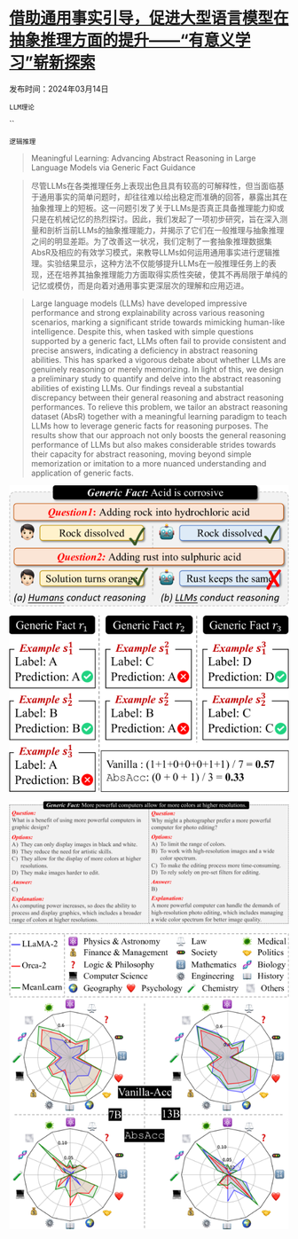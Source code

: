 # [借助通用事实引导，促进大型语言模型在抽象推理方面的提升——“有意义学习”崭新探索](https://arxiv.org/abs/2403.09085)

发布时间：2024年03月14日

`LLM理论`

``

`逻辑推理`

> Meaningful Learning: Advancing Abstract Reasoning in Large Language Models via Generic Fact Guidance

> 尽管LLMs在各类推理任务上表现出色且具有较高的可解释性，但当面临基于通用事实的简单问题时，却往往难以给出稳定而准确的回答，暴露出其在抽象推理上的短板。这一问题引发了关于LLMs是否真正具备推理能力抑或只是在机械记忆的热烈探讨。因此，我们发起了一项初步研究，旨在深入测量和剖析当前LLMs的抽象推理能力，并揭示了它们在一般推理与抽象推理之间的明显差距。为了改善这一状况，我们定制了一套抽象推理数据集AbsR及相应的有效学习模式，来教导LLMs如何运用通用事实进行逻辑推理。实验结果显示，这种方法不仅能够提升LLMs在一般推理任务上的表现，还在培养其抽象推理能力方面取得实质性突破，使其不再局限于单纯的记忆或模仿，而是向着对通用事实更深层次的理解和应用迈进。

> Large language models (LLMs) have developed impressive performance and strong explainability across various reasoning scenarios, marking a significant stride towards mimicking human-like intelligence. Despite this, when tasked with simple questions supported by a generic fact, LLMs often fail to provide consistent and precise answers, indicating a deficiency in abstract reasoning abilities. This has sparked a vigorous debate about whether LLMs are genuinely reasoning or merely memorizing. In light of this, we design a preliminary study to quantify and delve into the abstract reasoning abilities of existing LLMs. Our findings reveal a substantial discrepancy between their general reasoning and abstract reasoning performances. To relieve this problem, we tailor an abstract reasoning dataset (AbsR) together with a meaningful learning paradigm to teach LLMs how to leverage generic facts for reasoning purposes. The results show that our approach not only boosts the general reasoning performance of LLMs but also makes considerable strides towards their capacity for abstract reasoning, moving beyond simple memorization or imitation to a more nuanced understanding and application of generic facts.

![借助通用事实引导，促进大型语言模型在抽象推理方面的提升——“有意义学习”崭新探索](../../../paper_images/2403.09085/x1.png)

![借助通用事实引导，促进大型语言模型在抽象推理方面的提升——“有意义学习”崭新探索](../../../paper_images/2403.09085/x2.png)

![借助通用事实引导，促进大型语言模型在抽象推理方面的提升——“有意义学习”崭新探索](../../../paper_images/2403.09085/x3.png)

![借助通用事实引导，促进大型语言模型在抽象推理方面的提升——“有意义学习”崭新探索](../../../paper_images/2403.09085/x4.png)